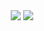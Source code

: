 <div align="center">
  <img  src="https://github-readme-stats.vercel.app/api?username=MikkoAyaka&show_icons=true&hide=contribs,prs" />
  <img src ="https://github-readme-stats.vercel.app/api/top-langs/?username=MikkoAyaka"></p>
</div>

